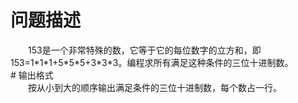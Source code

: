 <div id="pcont1" style="margin-top:20px; display:block;">

# 问题描述

<div class="pdcont">　　153是一个非常特殊的数，它等于它的每位数字的立方和，即153=1*1*1+5*5*5+3*3*3。编程求所有满足这种条件的三位十进制数。</div>
# 输出格式

<div class="pdcont">　　按从小到大的顺序输出满足条件的三位十进制数，每个数占一行。</div>

</div>